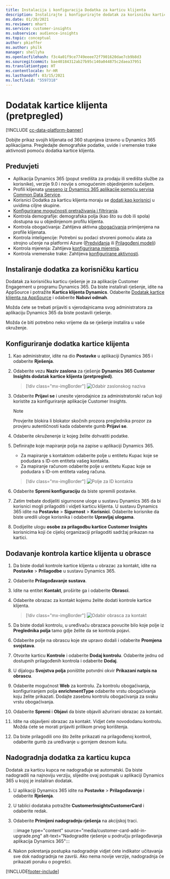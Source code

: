 ```yaml
---
title: Instalacija i konfiguracija Dodatka za karticu klijenta
description: Instalirajte i konfigurirajte dodatak za korisničku karticu za Dynamics 365 Customer Insights.
ms.date: 01/20/2021
ms.reviewer: mhart
ms.service: customer-insights
ms.subservice: audience-insights
ms.topic: conceptual
author: pkieffer
ms.author: philk
manager: shellyha
ms.openlocfilehash: f3c4a01f9ce7749eeee72f7901620dae7cb9b8d3
ms.sourcegitcommit: bae40184312ab27b95c140a044875c2daea37951
ms.translationtype: HT
ms.contentlocale: hr-HR
ms.lasthandoff: 03/15/2021
ms.locfileid: "5597318"
---
```

# <a name="customer-card-add-in-preview"></a>Dodatak kartice klijenta (pretpregled)

[!INCLUDE [cc-data-platform-banner](../includes/cc-data-platform-banner.md)]

Dobijte prikaz svojih klijenata od 360 stupnjeva izravno u Dynamics 365 aplikacijama. Pregledajte demografske podatke, uvide i vremenske trake aktivnosti pomoću dodatka kartice klijenta.

## <a name="prerequisites"></a>Preduvjeti

- Aplikacija Dynamics 365 (poput središta za prodaju ili središta službe za korisnike), verzije 9.0 i novije s omogućenim objedinjenim sučeljem.
- Profili klijenata [uneseno iz Dynamics 365 aplikacije pomoću servisa Common Data Service](connect-power-query.md).
- Korisnici Dodatka za karticu klijenta moraju se [dodati kao korisnici](permissions.md) u uvidima ciljne skupine.
- [Konfigurirane mogućnosti pretraživanja i filtriranja](search-filter-index.md).
- Kontrola demografije: demografska polja (kao što su dob ili spola) dostupna su u objedinjenom profilu klijenta.
- Kontrola obogaćivanja: Zahtijeva aktivna [obogaćivanja](enrichment-hub.md) primijenjena na profile klijenata.
- Kontrola inteligencije: Potrebni su podaci stvoreni pomoću alata za strojno učenje na platformi Azure ([Predviđanja](predictions.md) ili [Prilagođeni modeli](custom-models.md))
- Kontrola mjerenja: Zahtijeva [konfigurirana mjerenja](measures.md).
- Kontrola vremenske trake: Zahtijeva [konfigurirane aktivnosti](activities.md).

## <a name="install-the-customer-card-add-in"></a>Instaliranje dodatka za korisničku karticu

Dodatak za korisničku karticu rješenje je za aplikacije Customer Engagement u programu Dynamics 365. Da biste instalirali rješenje, idite na AppSource i potražite **Kartica klijenta Dynamics**. Odaberite [Dodatak kartice klijenta na AppSource](https://appsource.microsoft.com/product/dynamics-365/mscrm.dynamics_365_customer_insights_customer_card_addin?tab=Overview) i odaberite **Nabavi odmah**.

Možda ćete se trebati prijaviti s vjerodajnicama svog administratora za aplikaciju Dynamics 365 da biste postavili rješenje.

Možda će biti potrebno neko vrijeme da se rješenje instalira u vaše okruženje.

## <a name="configure-the-customer-card-add-in"></a>Konfiguriranje dodatka kartice klijenta

1. Kao administrator, idite na dio **Postavke** u aplikaciji Dynamics 365 i odaberite **Rješenja**.

1. Odaberite vezu **Naziv zaslona** za rješenje **Dynamics 365 Customer Insights dodatak kartice klijenta (pretpregled)**.

   > [!div class="mx-imgBorder"]
   > ![Odabir zaslonskog naziva](media/select-display-name.png "Odabir zaslonskog naziva")

1. Odaberite **Prijavi se** i unesite vjerodajnice za administratorski račun koji koristite za konfiguriranje aplikacije Customer Insights.

   > [!NOTE]
   > Provjerite blokira li blokator skočnih prozora preglednika prozor za provjeru autentičnosti kada odaberete gumb **Prijavi se**.

1. Odaberite okruženenje iz kojeg želite dohvatiti podatke.

1. Definirajte koje mapiranje polja na zapise u aplikaciji Dynamics 365.
   - Za mapiranje s kontaktom odaberite polje u entitetu Kupac koje se podudara s ID-om entiteta vašeg kontakta.
   - Za mapiranje računom odaberite polje u entitetu Kupac koje se podudara s ID-om entiteta vašeg računa.

   > [!div class="mx-imgBorder"]
   > ![Polje za ID kontakta](media/contact-id-field.png "Polje za ID kontakta")

1. Odaberite **Spremi konfiguraciju** da biste spremili postavke.

1. Zatim trebate dodijeliti sigurnosne uloge u sustavu Dynamics 365 da bi korisnici mogli prilagoditi i vidjeti karticu klijenta. U sustavu Dynamics 365 idite na **Postavke** > **Sigurnost** > **Korisnici**. Odaberite korisnike da biste uredili uloge korisnika i odaberite **Upravljaj ulogama**.

1. Dodijelite ulogu **osobe za prilagodbu kartice Customer Insights** korisnicima koji će cijeloj organizaciji prilagoditi sadržaj prikazan na kartici.

## <a name="add-customer-card-controls-to-forms"></a>Dodavanje kontrola kartice klijenta u obrasce
  
1. Da biste dodali kontrole kartice klijenta u obrazac za kontakt, idite na **Postavke** > **Prilagodbe** u sustavu Dynamics 365.

1. Odaberite **Prilagođavanje sustava**.

1. Idite na entitet **Kontakt**, proširite ga i odaberite **Obrasci**.

1. Odaberite obrazac za kontakt kojemu želite dodati kontrole kartice klijenta.

    > [!div class="mx-imgBorder"]
    > ![Odabir obrasca za kontakt](media/contact-active-forms.png "Odabir obrasca za kontakt")

1. Da biste dodali kontrolu, u uređivaču obrazaca povucite bilo koje polje iz **Preglednika polja** tamo gdje želite da se kontrola pojavi.

1. Odaberite polje na obrascu koje ste upravo dodali i odaberite **Promjena svojstava**.

1. Otvorite karticu **Kontrole** i odaberite **Dodaj kontrolu**. Odaberite jednu od dostupnih prilagođenih kontrola i odaberite **Dodaj**.

1. U dijalogu **Svojstva polja** poništite potvrdni okvir **Prikazani natpis na obrascu**.

1. Odaberite mogućnost **Web** za kontrolu. Za kontrolu obogaćivanja, konfiguriranjem polja **enrichmentType** odaberite vrstu obogaćivanja koju želite prikazati. Dodajte zasebnu kontrolu obogaćivanja za svaku vrstu obogaćivanja.

1. Odaberite **Spremi** i **Objavi** da biste objavili ažurirani obrazac za kontakt.

1. Idite na objavljeni obrazac za kontakt. Vidjet ćete novododanu kontrolu. Možda ćete se morati prijaviti prilikom prvog korištenja.

1. Da biste prilagodili ono što želite prikazati na prilagođenoj kontroli, odaberite gumb za uređivanje u gornjem desnom kutu.

## <a name="upgrade-customer-card-add-in"></a>Nadogradnja dodatka za karticu kupca
Dodatak za karticu kupca ne nadograđuje se automatski. Da biste nadogradili na najnoviju verziju, slijedite ovaj postupak u aplikaciji Dynamics 365 u kojoj je instaliran dodatak.

1. U aplikaciji Dynamics 365 idite na **Postavke** > **Prilagođavanje** i odaberite **Rješenja**.

1. U tablici dodataka potražite **CustomerInsightsCustomerCard** i odaberite redak.

1. Odaberite **Primijeni nadogradnju rješenja** na akcijskoj traci.

   :::image type="content" source="media/customer-card-add-in-upgrade.png" alt-text="Nadogradite rješenje u području prilagođavanja aplikacija Dynamics 365":::

1. Nakon pokretanja postupka nadogradnje vidjet ćete indikator učitavanja sve dok nadogradnja ne završi. Ako nema novije verzije, nadogradnja će prikazati poruku o pogrešci.


[!INCLUDE[footer-include](../includes/footer-banner.md)]